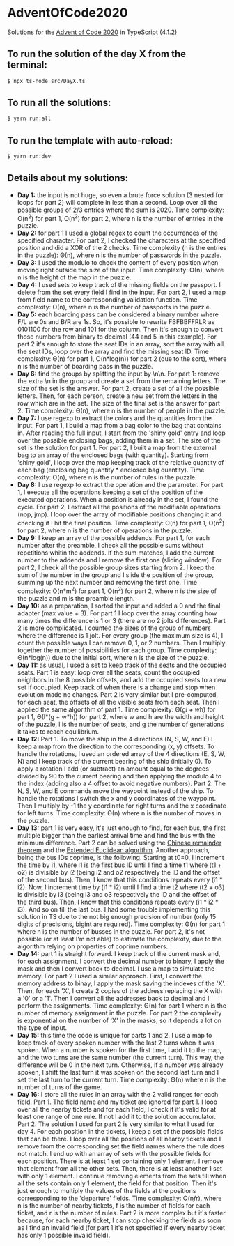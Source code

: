 # AdventOfCode2020

Solutions for the [Advent of Code 2020](https://adventofcode.com/2020) in TypeScript (4.1.2)

## To run the solution of the day X from the terminal:

```zsh
$ npx ts-node src/DayX.ts
```

## To run all the solutions:

```zsh
$ yarn run:all
```

## To run the template with auto-reload:

```zsh
$ yarn run:dev
```

## Details about my solutions:

- **Day 1:** the input is not huge, so even a brute force solution (3 nested for loops for part 2) will complete in less than a second. Loop over all the possible groups of 2/3 entries where the sum is 2020. Time complexity: O(n<sup>2</sup>) for part 1, O(n<sup>3</sup>) for part 2, where n is the number of entries in the puzzle.
- **Day 2:** for part 1 I used a global regex to count the occurrences of the specified character. For part 2, I checked the characters at the specified position and did a XOR of the 2 checks. Time complexity (n is the entries in the puzzle): Θ(n), where n is the number of passwords in the puzzle.
- **Day 3:** I used the modulo to check the content of every position when moving right outside the size of the input. Time complexity: Θ(n), where n is the height of the map in the puzzle.
- **Day 4:** I used sets to keep track of the missing fields on the passport. I delete from the set every field I find in the input. For part 2, I used a map from field name to the corresponding validation function. Time complexity: Θ(n), where n is the number of passports in the puzzle.
- **Day 5:** each boarding pass can be considered a binary number where F/L are 0s and B/R are 1s. So, it's possible to rewrite FBFBBFFRLR as 0101100 for the row and 101 for the column. Then it's enough to convert those numbers from binary to decimal (44 and 5 in this example). For part 2 it's enough to store the seat IDs in an array, sort the array with all the seat IDs, loop over the array and find the missing seat ID. Time complexity: Θ(n) for part 1, O(n\*log(n)) for part 2 (due to the sort), where n is the number of boarding pass in the puzzle.
- **Day 6:** find the groups by splitting the input by \n\n. For part 1: remove the extra \n in the group and create a set from the remaining letters. The size of the set is the answer. For part 2, create a set of all the possible letters. Then, for each person, create a new set from the letters in the row which are in the set. The size of the final set is the answer for part 2. Time complexity: Θ(n), where n is the number of people in the puzzle.
- **Day 7:** I use regexp to extract the colors and the quantities from the input. For part 1, I build a map from a bag color to the bag that contains in. After reading the full input, I start from the 'shiny gold' entry and loop over the possible enclosing bags, adding them in a set. The size of the set is the solution for part 1. For part 2, I built a map from the external bag to an array of the enclosed bags (with quantity). Starting from 'shiny gold', I loop over the map keeping track of the relative quantity of each bag (enclosing bag quantity \* enclosed bag quantity). Time complexity: O(n), where n is the number of rules in the puzzle.
- **Day 8:** I use regexp to extract the operation and the parameter. For part 1, I execute all the operations keeping a set of the position of the executed operations. When a position is already in the set, I found the cycle. For part 2, I extract all the positions of the modifiable operations (nop, jmp). I loop over the array of modifiable positions changing it and checking if I hit the final position. Time complexity: O(n) for part 1, O(n<sup>2</sup>) for part 2, where n is the number of operations in the puzzle.
- **Day 9:** I keep an array of the possible addends. For part 1, for each number after the preamble, I check all the possible sums without repetitions whitin the addends. If the sum matches, I add the current number to the addends and I remove the first one (sliding window). For part 2, I check all the possible group sizes starting from 2. I keep the sum of the number in the group and I slide the position of the group, summing up the next number and removing the first one. Time complexity: O(n\*m<sup>2</sup>) for part 1, O(n<sup>2</sup>) for part 2, where n is the size of the puzzle and m is the preamble length.
- **Day 10:** as a preparation, I sorted the input and added a 0 and the final adapter (max value + 3). For part 1 I loop over the array counting how many times the difference is 1 or 3 (there are no 2 jolts differences). Part 2 is more complicated. I counted the sizes of the group of numbers where the difference is 1 jolt. For every group (the maximum size is 4), I count the possible ways I can remove 0, 1, or 2 numbers. Then I multiply together the number of possibilities for each group. Time complexity: Θ(n\*log(n)) due to the initial sort, where n is the size of the puzzle.
- **Day 11:** as usual, I used a set to keep track of the seats and the occupied seats. Part 1 is easy: loop over all the seats, count the occupied neighbors in the 8 possible offsets, and add the occupied seats to a new set if occupied. Keep track of when there is a change and stop when evolution made no changes. Part 2 is very similar but I pre-computed, for each seat, the offsets of all the visible seats from each seat. Then I applied the same algorithm of part 1. Time complexity: Θ(g*l + w*h) for part 1, Θ(l*(g + w*h)) for part 2, where w and h are the width and height of the puzzle, l is the number of seats, and g the number of generations it takes to reach equilibrium.
- **Day 12:** Part 1. To move the ship in the 4 directions (N, S, W, and E) I keep a map from the direction to the corresponding (x, y) offsets. To handle the rotations, I used an ordered array of the 4 directions (E, S, W, N) and I keep track of the current bearing of the ship (initially 0). To apply a rotation I add (or subtract) an amount equal to the degrees divided by 90 to the current bearing and then applying the modulo 4 to the index (adding also a 4 offset to avoid negative numbers). Part 2. The N, S, W, and E commands move the waypoint instead of the ship. To handle the rotations I switch the x and y coordinates of the waypoint. Then I multiply by -1 the y coordinate for right turns and the x coordinate for left turns. Time complexity: Θ(n) where n is the number of moves in the puzzle.
- **Day 13:** part 1 is very easy, it's just enough to find, for each bus, the first multiple bigger than the earliest arrival time and find the bus with the minimum difference. Part 2 can be solved using the [Chinese remainder theorem](https://en.wikipedia.org/wiki/Chinese_remainder_theorem) and the [Extended Euclidean algorithm](https://en.wikipedia.org/wiki/Extended_Euclidean_algorithm). Another approach, being the bus IDs coprime, is the following. Starting at t0=0, I increment the time by i1, where i1 is the first bus ID until I find a time t1 where (t1 + o2) is divisible by i2 (being i2 and o2 respectively the ID and the offset of the second bus). Then, I know that this conditions repeats every (i1 \* i2). Now, I increment time by (i1 \* i2) until I find a time t2 where (t2 + o3) is divisible by i3 (being i3 and o3 respectively the ID and the offset of the third bus). Then, I know that this conditions repeats every (i1 \* i2 \* i3). And so on till the last bus. I had some trouble implementing this solution in TS due to the not big enough precision of number (only 15 digits of precisions, bigint are required). Time complexity: Θ(n) for part 1 where n is the number of busses in the puzzle. For part 2, it's not possible (or at least I'm not able) to estimate the complexity, due to the algorithm relying on properties of coprime numbers.
- **Day 14:** part 1 is straight forward. I keep track of the current mask and, for each assignment, I convert the decimal number to binary, I apply the mask and then I convert back to decimal. I use a map to simulate the memory. For part 2 I used a similar approach. First, I convert the memory address to binay, I apply the mask saving the indexes of the 'X'. Then, for each 'X', I create 2 copies of the address replacing the X with a '0' or a '1'. Then I convert all the addresses back to decimal and I perform the assignments. Time complexity: Θ(n) for part 1 where n is the number of memory assignment in the puzzle. For part 2 the complexity is exponential on the number of 'X' in the masks, so it depends a lot on the type of input.
- **Day 15:** this time the code is unique for parts 1 and 2. I use a map to keep track of every spoken number with the last 2 turns when it was spoken. When a number is spoken for the first time, I add it to the map, and the two turns are the same number (the current turn). This way, the difference will be 0 in the next turn. Otherwise, if a number was already spoken, I shift the last turn it was spoken on the second last turn and I set the last turn to the current turn. Time complexity: Θ(n) where n is the number of turns of the game.
- **Day 16:** I store all the rules in an array with the 2 valid ranges for each field. Part 1. The field name and my ticket are ignored for part 1. I loop over all the nearby tickets and for each field, I check if it's valid for at least one range of one rule. If not I add it to the solution accumulator. Part 2. The solution I used for part 2 is very similar to what I used for day 4. For each position in the tickets, I keep a set of the possible fields that can be there. I loop over all the positions of all nearby tickets and I remove from the corresponding set the field names where the rule does not match. I end up with an array of sets with the possible fields for each position. There is at least 1 set containing only 1 element. I remove that element from all the other sets. Then, there is at least another 1 set with only 1 element. I continue removing elements from the sets till when all the sets contain only 1 element, the field for that position. Then it's just enough to multiply the values of the fields at the positions corresponding to the 'departure' fields. Time complexity: O(n*f*r), where n is the number of nearby tickets, f is the number of fields for each ticket, and r is the number of rules. Part 2 is more complex but it's faster because, for each nearby ticket, I can stop checking the fields as soon as I find an invalid field (for part 1 it's not specified if every nearby ticket has only 1 possible invalid field).
